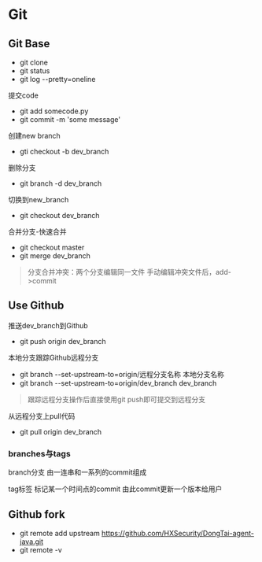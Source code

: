 # Git

## Git Base

- git clone
- git status
- git log --pretty=oneline

提交code

- git add somecode.py
- git commit -m 'some message'

创建new branch

- gti checkout -b dev_branch

删除分支

- git branch -d dev_branch

切换到new_branch

- git checkout dev_branch

合并分支-快速合并

- git checkout master
- git merge dev_branch

> 分支合并冲突：两个分支编辑同一文件 手动编辑冲突文件后，add->commit

## Use Github

推送dev_branch到Github

- git push origin dev_branch

本地分支跟踪Github远程分支

- git branch --set-upstream-to=origin/远程分支名称 本地分支名称
- git branch --set-upstream-to=origin/dev_branch dev_branch

> 跟踪远程分支操作后直接使用git push即可提交到远程分支

从远程分支上pull代码

- git pull origin dev_branch

### branches与tags


branch分支 由一连串和一系列的commit组成

tag标签 标记某一个时间点的commit 由此commit更新一个版本给用户


## Github fork 

- git remote add upstream https://github.com/HXSecurity/DongTai-agent-java.git
- git remote -v
